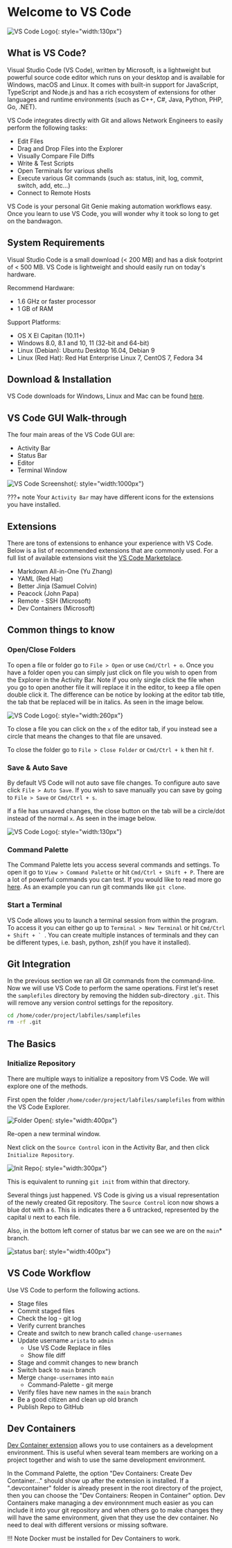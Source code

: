 # Welcome to VS Code

![VS Code Logo](assets/images/vscode_logo.png){: style="width:130px"}

## What is VS Code?

Visual Studio Code (VS Code), written by Microsoft, is a lightweight but powerful source code editor which runs on your desktop and is available for Windows, macOS and Linux. It comes with built-in support for JavaScript, TypeScript and Node.js and has a rich ecosystem of extensions for other languages and runtime environments (such as C++, C#, Java, Python, PHP, Go, .NET).

VS Code integrates directly with Git and allows Network Engineers to easily perform the following tasks:

- Edit Files
- Drag and Drop Files into the Explorer
- Visually Compare File Diffs
- Write & Test Scripts
- Open Terminals for various shells
- Execute various Git commands (such as: status, init, log, commit, switch, add, etc...)
- Connect to Remote Hosts

VS Code is your personal Git Genie making automation workflows easy. Once you learn to use VS Code, you will wonder why it took so long to get on the bandwagon.

## System Requirements

Visual Studio Code is a small download (< 200 MB) and has a disk footprint of < 500 MB. VS Code is lightweight and should easily run on today's hardware.

Recommend Hardware:

- 1.6 GHz or faster processor
- 1 GB of RAM

Support Platforms:

- OS X El Capitan (10.11+)
- Windows 8.0, 8.1 and 10, 11 (32-bit and 64-bit)
- Linux (Debian): Ubuntu Desktop 16.04, Debian 9
- Linux (Red Hat): Red Hat Enterprise Linux 7, CentOS 7, Fedora 34

## Download & Installation

VS Code downloads for Windows, Linux and Mac can be found [here](https://code.visualstudio.com/download).

## VS Code GUI Walk-through

The four main areas of the VS Code GUI are:

- Activity Bar
- Status Bar
- Editor
- Terminal Window

![VS Code Screenshot](assets/images/vscode_screenshot.png){: style="width:1000px"}

???+ note
    Your `Activity Bar` may have different icons for the extensions you have installed.

## Extensions

There are tons of extensions to enhance your experience with VS Code. Below is a list of recommended extensions that are commonly used. For a full list of available extensions visit the [VS Code Marketplace](https://marketplace.visualstudio.com/vscode).

- Markdown All-in-One (Yu Zhang)
- YAML (Red Hat)
- Better Jinja (Samuel Colvin)
- Peacock (John Papa)
- Remote - SSH (Microsoft)
- Dev Containers (Microsoft)

## Common things to know

### Open/Close Folders

To open a file or folder go to ```File > Open``` or use ```Cmd/Ctrl + o```. Once you have a folder open you can simply just click on file you wish to open from the Explorer in the Activity Bar. Note if you only single click the file when you go to open another file it will replace it in the editor, to keep a file open double click it. The difference can be notice by looking at the editor tab title, the tab that be replaced will be in italics. As seen in the image below.

![VS Code Logo](assets/images/vscode_Editor_Open_Italics.png){: style="width:260px"}

To close a file you can click on the ```x``` of the editor tab, if you instead see a circle that means the changes to that file are unsaved.

To close the folder go to ```File > Close Folder``` or ```Cmd/Ctrl + k``` then hit ```f```.

### Save & Auto Save

By default VS Code will not auto save file changes. To configure auto save click ```File > Auto Save```. If you wish to save manually you can save by going to ```File > Save``` or ```Cmd/Ctrl + s```.

If a file has unsaved changes, the close button on the tab will be a circle/dot instead of the normal ```x```. As seen in the image below.

![VS Code Logo](assets/images/vscode_Unsaved_Changes.png){: style="width:130px"}

### Command Palette

The Command Palette lets you access several commands and settings. To open it go to ```View > Command Palette``` or hit ```Cmd/Ctrl + Shift + P```. There are a lot of powerful commands you can test. If you would like to read more go [here](https://code.visualstudio.com/docs/getstarted/userinterface#_command-palette). As an example you can run git commands like `git clone`.

### Start a Terminal

VS Code allows you to launch a terminal session from within the program. To access it you can either go up to ```Terminal > New Terminal``` or hit ```Cmd/Ctrl + Shift + ` ```. You can create multiple instances of terminals and they can be different types, i.e. bash, python, zsh(if you have it installed).

## Git Integration

In the previous section we ran all Git commands from the command-line. Now we will use VS Code to perform the same operations. First let's reset the `samplefiles` directory by removing the hidden sub-directory `.git`.  This will remove any version control settings for the repository.

``` bash
cd /home/coder/project/labfiles/samplefiles
rm -rf .git
```

## The Basics

### Initialize Repository

There are multiple ways to initialize a repository from VS Code. We will explore one of the methods.

First open the folder `/home/coder/project/labfiles/samplefiles` from within the VS Code Explorer.

![Folder Open](assets/images/vscode_open_folder.png){: style="width:400px"}

Re-open a new terminal window.

Next click on the `Source Control` icon in the Activity Bar, and then click `Initialize Repository`.

![Init Repo](assets/images/vscode_init_repo.png){: style="width:300px"}

This is equivalent to running `git init` from within that directory.

Several things just happened. VS Code is giving us a visual representation of the newly created Git repository.  The `Source Control` icon now shows a blue dot with a `6`.  This is indicates there a 6 untracked, represented by the capital `U` next to each file.

Also, in the bottom left corner of status bar we can see we are on the `main`* branch.

![status bar](assets/images/vscode_status_bar.png){: style="width:400px"}

## VS Code Workflow

Use VS Code to perform the following actions.

- Stage files
- Commit staged files
- Check the log - git log
- Verify current branches
- Create and switch to new branch called `change-usernames`
- Update username `arista` to `admin`
  - Use VS Code Replace in files
  - Show file diff
- Stage and commit changes to new branch
- Switch back to `main` branch
- Merge `change-usernames` into `main`
  - Command-Palette - git merge
- Verify files have new names in the `main` branch
- Be a good citizen and clean up old branch
- Publish Repo to GitHub

## Dev Containers

[Dev Container extension](https://marketplace.visualstudio.com/items?itemName=ms-vscode-remote.remote-containers) allows you to use containers as a development environment. This is useful when several team members are working on a project together and wish to use the same development environment.

In the Command Palette, the option "Dev Containers: Create Dev Container..." should show up after the extension is installed. If a ".devcontainer" folder is already present in the root directory of the project, then you can choose the "Dev Containers: Reopen in Container" option. Dev Containers make managing a dev environnment much easier as you can include it into your git repository and when others go to make changes they will have the same environment, given that they use the dev container. No need to deal with different versions or missing software.

!!! Note
    Docker must be installed for Dev Containers to work.
